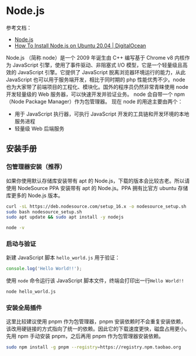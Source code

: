 
# Node.js
参考文档：

- [Node.js](https://nodejs.org/en/)
- [How To Install Node.js on Ubuntu 20.04 | DigitalOcean](https://www.digitalocean.com/community/tutorials/how-to-install-node-js-on-ubuntu-20-04)

Node.js （简称 node）是一个 2009 年诞生由 C++ 编写基于 Chrome v8 内核作为 JavaScript 引擎，使用了事件驱动、非阻塞式 I/O 模型，它是一个轻量级且高效的 JavaScript 引擎。它提供了 JavaScript 脱离浏览器环境运行的能力，从此 JavaScript 也可以用于服务端开发，相比于同时期的 php 性能优秀不少。node 也为大家带了前端项目的工程化、模块化。国外的程序员仍然非常青睐使用 node 开发轻量级的 Web 服务器，可以快速开发并验证业务。
node 会自带一个 npm（Node Package Manager）作为包管理器。
现在 node 的用途主要由两个：

- 用于 JavaScript 执行器，可执行 JavaScript 开发的工具链和开发环境的本地服务进程
- 轻量级 Web 后端服务

## 安装手册

### 包管理器安装（推荐）
如果你使用默认存储库安装带有 apt 的 Node.js，下载的版本会比较古老。所以请使用 NodeSource PPA 安装带有 apt 的 Node.js。PPA 拥有比官方 ubuntu 存储库更多的 Node.js 版本。
```bash
curl -sL https://deb.nodesource.com/setup_16.x -o nodesource_setup.sh
sudo bash nodesource_setup.sh
sudo apt update && sudo apt install -y nodejs
```
```bash
node -v
```

### 启动与验证
新建 JavaScript 脚本 `hello_world.js` 用于验证：
```javascript
console.log('Hello World!!');
```
使用 `node` 命令运行该 JavaScript 脚本文件，终端会打印出一行`Hello World!!`
```bash
node hello_world.js
```

### 安装全局插件
这里比较建议使用 pnpm 作为包管理器，pnpm 安装依赖时不会重复安装依赖，该改用硬链接的方式指向了统一的依赖。因此它的下载速度更快，磁盘占用更小。
先用 npm 手动安装 pnpm，之后再用 pnpm 作为包管理器安装依赖。
```bash
sudo npm install -g pnpm --registry=https://registry.npm.taobao.org
```
